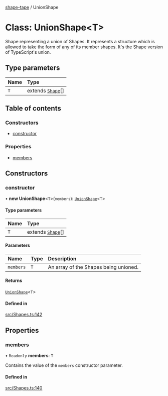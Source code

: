 [shape-tape](../index.md) / UnionShape

# Class: UnionShape\<T\>

Shape representing a union of Shapes. It represents a structure which is allowed to take the form of
any of its member shapes. It's the Shape version of TypeScript's union.

## Type parameters

| Name | Type |
| :------ | :------ |
| `T` | extends [`Shape`](../index.md#shape)[] |

## Table of contents

### Constructors

- [constructor](UnionShape.md#constructor)

### Properties

- [members](UnionShape.md#members)

## Constructors

### constructor

• **new UnionShape**\<`T`\>(`members`): [`UnionShape`](UnionShape.md)\<`T`\>

#### Type parameters

| Name | Type |
| :------ | :------ |
| `T` | extends [`Shape`](../index.md#shape)[] |

#### Parameters

| Name | Type | Description |
| :------ | :------ | :------ |
| `members` | `T` | An array of the Shapes being unioned. |

#### Returns

[`UnionShape`](UnionShape.md)\<`T`\>

#### Defined in

[src/Shapes.ts:142](https://github.com/paulbarmstrong/shape-tape/blob/e455e38/src/Shapes.ts#L142)

## Properties

### members

• `Readonly` **members**: `T`

Contains the value of the `members` constructor parameter.

#### Defined in

[src/Shapes.ts:140](https://github.com/paulbarmstrong/shape-tape/blob/e455e38/src/Shapes.ts#L140)
